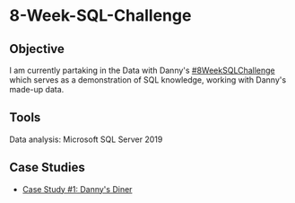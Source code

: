 # 8-Week-SQL-Challenge

## Objective
I am currently partaking in the Data with Danny's [#8WeekSQLChallenge](https://8weeksqlchallenge.com/) which serves as a demonstration of SQL knowledge, working with Danny's made-up data. 

## Tools
Data analysis: Microsoft SQL Server 2019

## Case Studies

* [Case Study #1: Danny's Diner](https://github.com/mraibon/8-Week-SQL-Challenge/tree/b5067696bd5e1abb4f8f2706ac28035b1341438a/Case%20Study%20%231%20-%20Danny's%20Diner)
